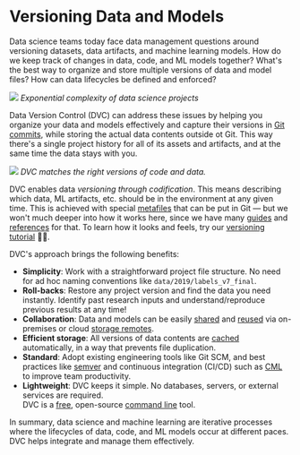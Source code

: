 # Versioning Data and Models

Data science teams today face data management questions around versioning
datasets, data artifacts, and machine learning models. How do we keep track of
changes in data, code, and ML models together? What's the best way to organize
and store multiple versions of data and model files? How can data lifecycles be
defined and enforced?

![](/img/data-ver-complex.png) _Exponential complexity of data science projects_

Data Version Control (DVC) can address these issues by helping you organize your
data and models effectively and capture their versions in
[Git commits](<(https://git-scm.com/book/en/v2/Git-Basics-Recording-Changes-to-the-Repository)>),
while storing the actual data contents outside ot Git. This way there's a single
project history for all of its assets and artifacts, and at the same time the
data stays with you.

![](/img/data-ver-storage.png) _DVC matches the right versions of code and
data._

DVC enables data _versioning through codification_. This means describing which
data, ML artifacts, etc. should be in the environment at any given time. This is
achieved with special [metafiles](/doc/user-guide/dvc-files-and-directories)
that can be put in Git — but we won't much deeper into how it works here, since
we have many [guides](/doc/user-guide) and [references](/doc/command-reference)
for that. To learn how it looks and feels, try our
[versioning tutorial](/doc/use-cases/versioning-data-and-model-files/tutorial)
👩‍💻.

DVC's approach brings the following benefits:

- **Simplicity**: Work with a straightforward project file structure. No need
  for ad hoc naming conventions like `data/2019/labels_v7_final`.
- **Roll-backs**: Restore any project version and find the data you need
  instantly. Identify past research inputs and understand/reproduce previous
  results at any time!
- **Collaboration**: Data and models can be easily
  [shared](/doc/use-cases/sharing-data-and-model-files) and
  [reused](/doc/start/data-access) via on-premises or cloud
  [storage remotes](/doc/command-reference/remote).
- **Efficient storage**: All versions of data contents are
  [cached](/doc/user-guide/dvc-files-and-directories#structure-of-the-cache-directory)
  automatically, in a way that prevents file duplication.
- **Standard**: Adopt existing engineering tools like Git SCM, and best
  practices like [semver](https://semver.org/) and continuous integration
  (CI/CD) such as [CML](https://cml.dev/) to improve team productivity.
- **Lightweight**: DVC keeps it simple. No databases, servers, or external
  services are required.<br/> DVC is a
  [free](https://github.com/iterative/dvc/blob/master/LICENSE), open-source
  [command line](/doc/command-reference) tool.

In summary, data science and machine learning are iterative processes where the
lifecycles of data, code, and ML models occur at different paces. DVC helps
integrate and manage them effectively.
